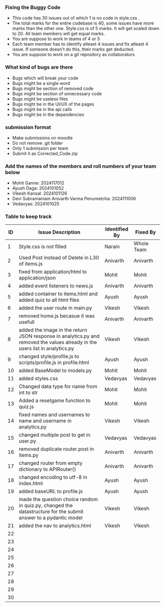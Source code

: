 ### Fixing the Buggy Code

- This code has 30 issues out of which 1 is no code in style.css . 
- The total marks for the entire codebase is 40, some issues have more marks than the other one. Style.css is of 5 marks. It will get scaled down to 20. All team members will get equal marks.
- You are suppose to work in teams of 4 or 5
- Each team member has to identify atleast 4 issues and fix atleast 4 issue. If someone doesn't do this, their marks get deducted.
- You are suppose to work on a git repository as collaborators

### What kind of bugs are there

- Bugs which will break your code
- Bugs might be a single word
- Bugs might be section of removed code
- Bugs might be section of unnecessary code
- Bugs might be useless files
- Bugs might be in the UI/UX of the pages
- Bugs might be in the api calls
- Bugs might be in the dependencies  

### submission format

- Make submissions on moodle
- Do not remove .git folder 
- Only 1 submission per team
- Submit it as Corrected_Code.zip

### Add the names of the members and roll numbers of your team below

- Mohit Ganne: 2024117012
- Ayush Daga: 2024101052
- Vikesh Kansal: 2024101126
- Devi Subramaniam Anivarth Varma Penumetcha: 2024111006
- Vedavyas: 2024101025

### Table to keep track

| ID  | Issue Description                        | Identified By | Fixed By     |
|-----|------------------------------------------|---------------|--------------|
| 1   | Style.css is not filled                  |         Narain|  Whole Team  |
| 2   | Used Post instead of Delete in L30 of items.js  |    Anivarth   |  Anivarth    |
| 3   | fixed from application/html to application/json|  Mohit             | Mohit             |
| 4   | added event listeners to news.js         | Anivarth              | Anivarth             |
| 5   | added container to items.html and added quiz to all html files| Ayush               |Ayush         |
| 6   | added the user route in main.py                                         |Vikesh               |Vikesh              |
| 7   |  removed home.js becasue it was usefull                                     |  Anivarth             | Anivarth             |
| 8   | added the image in the return JSON response in analytics.py and removed the values already in the users list in analytics.py                                         |Vikesh               |Vikesh              |
| 9   |changed style/profile.js to scripts/profile.js in profile.html|Ayush               |Ayush           |
| 10  |added BaseModel to models.py                           |Mohit               |Mohit              |
| 11  |added styles.css                                    | Vedavyas              |Vedavyas           |
| 12  |Changed data type for name from int to str       |Mohit               |Mohit              |
| 13  |Added a resetgame function to quiz.js                                          |Mohit               |Mohit              |
| 14  |fixed names and usernames to name and username in analytics.py                                         |Vikesh               |Vikesh              |
| 15  |     changed multiple post to get in user.py| Vedavyas              |     Vedavyas         |
| 16  |    removed duplicate router.post in items.py                                      |   Anivarth            |    Anivarth       |
| 17  |   changed router from empty dictionary to APIRouter()                                        | Anivarth              | Anivarth             |
| 18  |changed encoding to utf-8 in index.html     | Ayush               |  Ayush            |
| 19  |added baseURL to profile.js               | Ayush         | Ayush        |
| 20  |made the question choice random in quiz.py, changed the datastructure for the submit answer to a pydantic model                                          |Vikesh               |Vikesh               |
| 21  |added the nav to analytics.html                                          |Vikesh               |Vikesh              |
| 22  |                                          |               |              |
| 23  |                                          |               |              |
| 24  |                                          |               |              |
| 25  |                                          |               |              |
| 26  |                                          |               |              |
| 27  |                                          |               |              |
| 28  |                                          |               |              |
| 29  |                                          |               |              |
| 30  |                                          |               |              |
